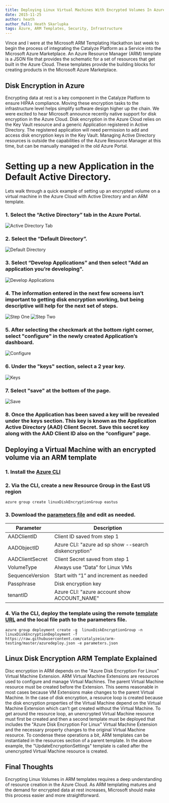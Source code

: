 ```yaml
---
title: Deploying Linux Virtual Machines With Encrypted Volumes In Azure Using ARM Templates
date: 2015-11-25
author: heath
author_full: Heath Skarlupka
tags: Azure, ARM Templates, Security, Infrastructure
---
```


Vince and I were at the Microsoft ARM Templating Hackathon last week to begin the process of integrating the Catalyze Platform as a Service into the Microsoft Azure Marketplace.  An Azure Resource Manager (ARM) template is a JSON file that provides the schematic for a set of resources that get built in the Azure Cloud.  These templates provide the building blocks for creating products in the Microsoft Azure Marketplace.

## Disk Encryption in Azure

Encrypting data at rest is a key component in the Catalyze Platform to ensure HIPAA compliance. Moving these encryption tasks to the infrastructure level helps simplify software design higher up the chain. We were excited to hear Microsoft announce recently native support for disk encryption in the Azure Cloud.  Disk encryption in the Azure Cloud relies on the Key Vault resource and a generic Application registered in Active Directory. The registered application will need permission to add and access disk encryption keys in the Key Vault.  Managing Active Directory resources is outside the capabilities of the Azure Resource Manager at this time, but can be manually managed in the old Azure Portal.

# Setting up a new Application in the Default Active Directory.

Lets walk through a quick example of setting up an encrypted volume on a virtual machine in the Azure Cloud with Active Directory and an ARM template.

### 1. Select the “Active Directory” tab in the Azure Portal.

![Active Directory Tab](/assets/img/posts/azure_1.png)

### 2. Select the “Default Directory”.

![Default Directory](/assets/img/posts/azure_2.png)

### 3. Select “Develop Applications” and then select "Add an application you’re developing".

![Develop Applications](/assets/img/posts/azure_3.png)

### 4. The information entered in the next few screens isn’t important to getting disk encryption working, but being descriptive will help for the next set of steps.

![Step One](/assets/img/posts/azure_4.png)
![Step Two](/assets/img/posts/azure_5.png)

### 5. After selecting the checkmark at the bottom right corner,  select "configure" in the newly created Application’s dashboard.

![Configure](/assets/img/posts/azure_6.png)

### 6. Under the "keys" section, select a 2 year key.

![Keys](/assets/img/posts/azure_7.png)

### 7. Select "save" at the bottom of the page.

![Save](/assets/img/posts/azure_8.png)

### 8. Once the Application has been saved a key will be revealed under the keys section.  This key is known as the Application Active Directory (AAD) Client Secret.  Save this secret key along with the AAD Client ID also on the “configure” page.

## Deploying a Virtual Machine with an encrypted volume via an ARM template

### 1. Install the [Azure CLI](https://azure.microsoft.com/en-us/documentation/articles/xplat-cli-install/)
### 2. Via the CLI, create a new Resource Group in the East US region
```
azure group create linuxDiskEncryptionGroup eastus
```
### 3. Download the [parameters file](https://raw.githubusercontent.com/catalyzeio/arm-testing/master/azuredeploy.parameters.json) and edit as needed.

| Parameter | Description |
|---|---|
| AADClientID | Client ID saved from step 1 |
| AADObjectID | Azure CLI: "azure ad sp show --search diskencryption" |
| AADClientSecret | Client Secret saved from step 1 |
| VolumeType | Always use “Data” for Linux VMs |
| SequenceVersion | Start with “1” and increment as needed |
| Passphrase | Disk encryption key |
| tenantID | Azure CLI: "azure account show ACCOUNT_NAME" |

### 4. Via the CLI, deploy the template using the remote [template URL](https://raw.githubusercontent.com/catalyzeio/arm-testing/master/azuredeploy.json) and the local file path to the parameters file.

```
azure group deployment create -g  linuxDiskEncryptionGroup -n  linuxDiskEncryptionDeployment -f https://raw.githubusercontent.com/catalyzeio/arm-testing/master/azuredeploy.json -e parameters.json
```

## Linux Disk Encryption ARM Template Explained

Disc encryption in ARM depends on the "Azure Disk Encryption For Linux" Virtual Machine Extension.  ARM Virtual Machine Extensions are resources used to configure and manage Virtual Machines.  The parent Virtual Machine resource must be created before the Extension.  This seems reasonable in most cases because VM Extensions make changes to the parent Virtual Machine.  In the case of disk encryption, a resource loop is created because the disk encryption properties of the Virtual Machine depend on the Virtual Machine Extension which can’t get created without the Virtual Machine.  To get around the resource loop, an unencrypted Virtual Machine resource must first be created and then a second template must be deployed that includes the "Azure Disk Encryption For Linux" Virtual Machine Extension and the necessary property changes to the original Virtual Machine resource.  To condense these operations a bit, ARM templates can be instantiated in the resources section of a parent template.  In the above example, the "UpdateEncryptionSettings" template is called after the unencrypted Virtual Machine resource is created.

## Final Thoughts

Encrypting Linux Volumes in ARM templates requires a deep understanding of resource creation in the Azure Cloud.  As ARM templating matures and the demand for encrypted data at rest increases, Microsoft should make this process easier and more straightforward.
